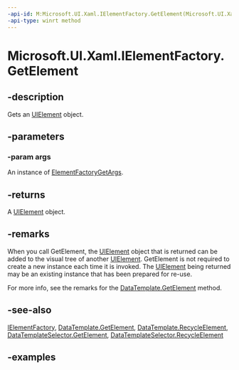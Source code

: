 ```yaml
---
-api-id: M:Microsoft.UI.Xaml.IElementFactory.GetElement(Microsoft.UI.Xaml.ElementFactoryGetArgs)
-api-type: winrt method
---
```


<!-- Method syntax.
public UIElement IElementFactory.GetElement(ElementFactoryGetArgs args)
-->

# Microsoft.UI.Xaml.IElementFactory.GetElement

## -description

Gets an [UIElement](uielement.md) object.

## -parameters

### -param args

An instance of [ElementFactoryGetArgs](elementfactorygetargs.md).

## -returns

A [UIElement](uielement.md) object.

## -remarks

When you call GetElement, the [UIElement](uielement.md) object that is returned can be added to the visual tree of another [UIElement](uielement.md). GetElement is not required to create a new instance each time it is invoked. The [UIElement](uielement.md) being returned may be an existing instance that has been prepared for re-use.  

For more info, see the remarks for the [DataTemplate.GetElement](datatemplate_getelement_445960756.md) method.

## -see-also

[IElementFactory](ielementfactory.md), [DataTemplate.GetElement](/uwp/api/windows.ui.xaml.datatemplate.getelement), [DataTemplate.RecycleElement](/uwp/api/windows.ui.xaml.datatemplate.recycleelement), [DataTemplateSelector.GetElement](/uwp/api/windows.ui.xaml.controls.datatemplateselector.getelement), [DataTemplateSelector.RecycleElement](/uwp/api/windows.ui.xaml.controls.datatemplateselector.recycleelement)

## -examples
